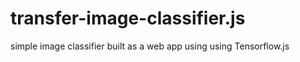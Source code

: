 # transfer-image-classifier.js
simple image classifier built as a web app using using Tensorflow.js
